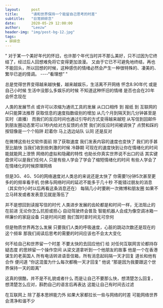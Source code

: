 ```yaml
---
layout:     post
title:      "请和世界保持一个能留自己思考的时差"
subtitle:   "日常碎碎念"
date:       2020-05-29 12:00:00
author:     "Leezw"
header-img: "img/post-bg-12.jpg"
tags:
- 碎碎念
---
```



>     
"
对于某一个美好年代的怀旧，也许那个年代当时并不那么美好，只不过因为它终结了，经过后人回想难免将它变得更加浪漫。
又由于它已不可避免地终结，再也不能回头，所以回想的时候，这种感伤的情绪必然会产生一种很特殊的、凄美的、繁华已逝的情调。
----“看理想”
"

总是觉得世界变得越来越快餐，越来越娱乐，生活离不开网络
怀念8.90年代 或是自己小时候 生活中没那么多娱乐的时候
不知道这种怀旧的情绪 是否也会在20年会怀念现在

人类的发展节点 或许可以浓缩为通讯工具的发展
从口口相传 到 报纸 到 互联网的AI只能算法推荐
获取信息的速度指数级别的增加
从几个月到隔天到几分钟甚至是实时（直播）
而我们的反应时间也通过引导的方式变得越来越短
从写信到回邮件到朋友圈动态里可以1秒内给对方反馈的点赞
我们的反应时间被调快了
点赞和踩的按钮像是一个个陷阱
赶着你
马上选边站队 认同 还是反对

在微博这些社交软件面前 除了获取速度 
我们发表内容的速度也变快了 我们的手甚至比脑快
当我们收到些刺激的时候 冷静期
可现在的速度快到让你在情绪化的时间能就能网上泄愤
网络的虚拟和隐藏的特性 也助长你真实世界说不出口的话
其实键盘侠可以是我们任何人
只是有些人学会了学会了缩短情绪化的时间
有些人学会了在情绪化的时候原理网络

但是3G、4G、5G的网络速度对人类总的来说还是太快了
你需要1分钟5次甚至更多的的频率看手机
仿佛与网络时间的延迟不能多于几十秒
不能错过朋友的消息（其实你1小时以后再看这条消息还在）
每隔几小时要刷一次微博和朋友圈
如果不立马转发或者发表意见就是落伍了

并不是想回到读报写信的时代
人类进步发展的齿轮都是和时间一样，无法阻止的在前进
无论你怎么抗拒或担心 
自动驾驶终会普及
智能机器人会成为像空调冰箱一样廉价的家庭设备
只是时间问题 我们暂时拿时间无可奈何

但是物质世界再怎么发展
只要我们人类的呼吸速度，心脏的跳动次数还是现在的这个频率
那我们阅读后思考的需要的时间应该也不会太大变化

何不给自己和世界留一个时差
不要太快的去回应他们
给 对任何互联网言论都持存疑态度 的思辨留一个操作空间
从梁文道拿听到一个他朋友的故事
他是一个在香港谋生的老英国人
所有电话转进语音信箱，所有消息起码隔一天才回复 道长和他有合作 便问道
“你这混蛋为什么每次都晚一天才回复”
他说
“那是因为我要跟这个世界保持一天的距离”

这真的很酷，并不是不礼貌或者什么
而是让自己不要那么快，想清楚怎么回复，想清楚怎么应对，斟酌自己的语言后再表达
这能让自己有时间去过滤

在互联网上 除了基本思辨能力外 
如果大家都拉长一些与网络的时差
可能网络世界会清净和谐不少




